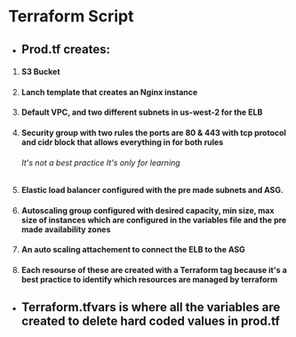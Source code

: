 # Terraform Script 
* ## Prod.tf creates:
1. #### S3 Bucket 
2. #### Lanch template that creates an Nginx instance
3. #### Default VPC, and two different subnets in us-west-2 for the ELB
4. #### Security group with two rules the ports are 80 & 443 with tcp protocol and cidr block that allows everything in for both rules 
      ###### *It's not a best practice It's only for learning*
5. #### Elastic load balancer configured with the pre made subnets and ASG.
6. #### Autoscaling group configured with desired capacity, min size, max size of instances which are configured in the variables file and the pre made availability zones
7. #### An auto scaling attachement to connect the ELB to the ASG
8. #### Each resourse of these are created with a Terraform tag because it's a best practice to identify which resources are managed by terraform 
* ## Terraform.tfvars is where all the variables are created to delete hard coded values in prod.tf
